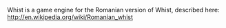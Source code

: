 Whist is a game engine for the Romanian version of Whist, described here: http://en.wikipedia.org/wiki/Romanian_whist